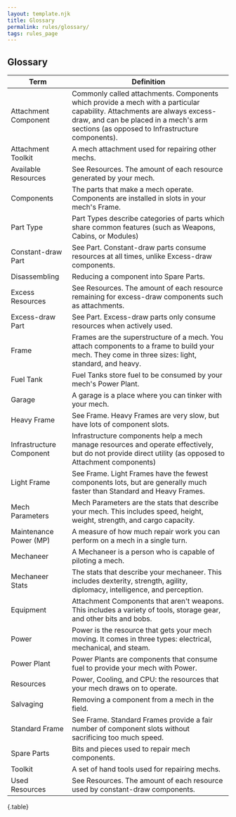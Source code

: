 ```yaml
---
layout: template.njk
title: Glossary
permalink: rules/glossary/
tags: rules_page
---
```

## Glossary

| Term                     | Definition |
| ------------------------ | ---------- |
| Attachment Component     | Commonly called attachments. Components which provide a mech with a particular capability. Attachments are always excess-draw, and can be placed in a mech's arm sections (as opposed to Infrastructure components). |
| Attachment Toolkit       | A mech attachment used for repairing other mechs. |
| Available Resources      | See Resources. The amount of each resource generated by your mech. |
| Components               | The parts that make a mech operate. Components are installed in slots in your mech's Frame. |
| Part Type                | Part Types describe categories of parts which share common features (such as Weapons, Cabins, or Modules) |
| Constant-draw Part       | See Part. Constant-draw parts consume resources at all times, unlike Excess-draw components. |
| Disassembling            | Reducing a component into Spare Parts. |
| Excess Resources         | See Resources. The amount of each resource remaining for excess-draw components such as attachments. |
| Excess-draw Part         | See Part. Excess-draw parts only consume resources when actively used. |
| Frame                    | Frames are the superstructure of a mech. You attach components to a frame to build your mech. They come in three sizes: light, standard, and heavy. |
| Fuel Tank                | Fuel Tanks store fuel to be consumed by your mech's Power Plant. |
| Garage                   | A garage is a place where you can tinker with your mech. |
| Heavy Frame              | See Frame. Heavy Frames are very slow, but have lots of component slots. |
| Infrastructure Component | Infrastructure components help a mech manage resources and operate effectively, but do not provide direct utility (as opposed to Attachment components) |
| Light Frame              | See Frame. Light Frames have the fewest components lots, but are generally much faster than Standard and Heavy Frames. |
| Mech Parameters          | Mech Parameters are the stats that describe your mech. This includes speed, height, weight, strength, and cargo capacity. |
| Maintenance Power (MP)   | A measure of how much repair work you can perform on a mech in a single turn. |
| Mechaneer                | A Mechaneer is a person who is capable of piloting a mech. |
| Mechaneer Stats          | The stats that describe your mechaneer. This includes dexterity, strength, agility, diplomacy, intelligence, and perception. |
| Equipment                | Attachment Components that aren't weapons. This includes a variety of tools, storage gear, and other bits and bobs. |
| Power                    | Power is the resource that gets your mech moving. It comes in three types: electrical, mechanical, and steam. |
| Power Plant              | Power Plants are components that consume fuel to provide your mech with Power. |
| Resources                | Power, Cooling, and CPU: the resources that your mech draws on to operate. |
| Salvaging                | Removing a component from a mech in the field. |
| Standard Frame           | See Frame. Standard Frames provide a fair number of component slots without sacrificing too much speed. |
| Spare Parts              | Bits and pieces used to repair mech components. |
| Toolkit                  | A set of hand tools used for repairing mechs. |
| Used Resources           | See Resources. The amount of each resource used by constant-draw components. |

{.table}
